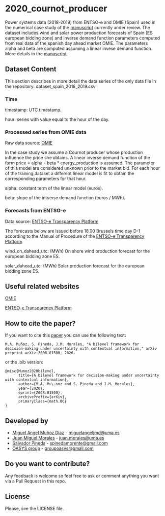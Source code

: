 # 2020_cournot_producer
Power systems data (2018-2019) from ENTSO-e and OMIE (Spain) used in the numerical case study of the [manuscript] currently under review. The dataset includes wind and solar power production forecasts of Spain (ES european bidding zone) and inverse demand function parameters computed from real data of the spanish day ahead market OMIE. The parameters alpha and beta are computed assuming a linear invese demand function. More details in the [manuscript].

## Dataset Content 
This section describes in more detail the data series of the only data file in the repository: dataset_spain_2018_2019.csv

### Time

timestamp: UTC timestamp.

hour: series with value equal to the hour of the day.

### Processed series from OMIE data

Raw data source: [OMIE] 

In the case study we assume a Cournot producer whose production influence the price she obtains. A linear inverse demand function of the form price = alpha - beta * energy_production is assumed. The parameter of this model are considered unknown prior to the market bid. For each hour of the training dataset a different linear model is fit to obtain the corresponding parameters for that hour.

alpha: constant term of the linear model (euros).

beta: slope of the intverse demand function (euros / MWh).

### Forecasts from ENTSO-e

Data source: [ENTSO-e Transparency Platform]

The forecasts below are issued before 18.00 Brussels time day D-1 according to the Manual of Procedure of the [ENTSO-e Transparency Platform].

wind_on_dahead_utc: (MWh) On shore wind production forecast for the european bidding zone ES. 

solar_dahead_utc: (MWh) Solar production forecast for the european bidding zone ES.


## Useful related websites

[OMIE]

[ENTSO-e Transparency Platform]


## How to cite the paper?

If you want to cite this [paper] you can use the following text:
```
M.A. Muñoz, S. Pineda, J.M. Morales, "A bilevel framework for decision-making under uncertainty with contextual information," arXiv preprint arXiv:2008.01500, 2020.
```
or the .bib version:

```
@misc{Munoz2020bilevel,
      title={A bilevel framework for decision-making under uncertainty with contextual information}, 
      author={M.A. Mu\~noz and S. Pineda and J.M. Morales},
      year={2020},
      eprint={2008.01500},
      archivePrefix={arXiv},
      primaryClass={math.OC}
}
```

## Developed by 

 * [Miguel Angel Muñoz Diaz](https://www.researchgate.net/profile/Miguel_Munoz_Diaz) - miguelangeljmd@uma.es
 * [Juan Miguel Morales](https://www.researchgate.net/profile/Juan_Morales25) - juan.morales@uma.es
 * [Salvador Pineda](https://www.researchgate.net/profile/Salvador_Pineda) - spinedamorente@gmail.com
 * [OASYS group](http://oasys.uma.es) -  groupoasys@gmail.com

## Do you want to contribute?
 
Any feedback is welcome so feel free to ask or comment anything you want via a Pull Request in this repo.
 
## License
 
Please, see the LICENSE file.
    
[paper]: https://arxiv.org/abs/2008.01500
[manuscript]: https://arxiv.org/abs/2008.01500
[OMIE]: https://www.omie.es/
[ENTSO-e Transparency Platform]: https://transparency.entsoe.eu/
